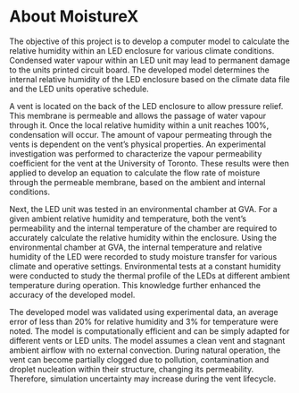 # About MoistureX

The objective of this project is to develop a computer model to calculate the relative humidity within an LED enclosure for various climate conditions. Condensed water vapour within an LED unit may lead to permanent damage to the units printed circuit board. The developed model determines the internal relative humidity of the LED enclosure based on the climate data file and the LED units operative schedule.

A vent is located on the back of the LED enclosure to allow pressure relief. This membrane is permeable and allows the passage of water vapour through it. Once the local relative humidity within a unit reaches 100%, condensation will occur. The amount of vapour permeating through the vents is dependent on the vent’s physical properties. An experimental investigation was performed to characterize the vapour permeability coefficient for the vent at the University of Toronto. These results were then applied to develop an equation to calculate the flow rate of moisture through the permeable membrane, based on the ambient and internal conditions. 

Next, the LED unit was tested in an environmental chamber at GVA. For a given ambient relative humidity and temperature, both the vent’s permeability and the internal temperature of the chamber are required to accurately calculate the relative humidity within the enclosure. Using the environmental chamber at GVA, the internal temperature and relative humidity of the LED were recorded to study moisture transfer for various climate and operative settings. Environmental tests at a constant humidity were conducted to study the thermal profile of the LEDs at different ambient temperature during operation. This knowledge further enhanced the accuracy of the developed model.

The developed model was validated using experimental data, an average error of less than 20% for relative humidity and 3% for temperature were noted. The model is computationally efficient and can be simply adapted for different vents or LED units. The model assumes a clean vent and stagnant ambient airflow with no external convection. During natural operation, the vent can become partially clogged due to pollution, contamination and droplet nucleation within their structure, changing its permeability. Therefore, simulation uncertainty may increase during the vent lifecycle.
